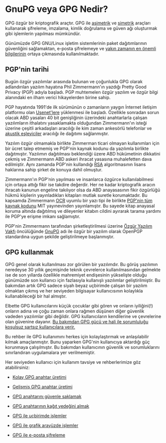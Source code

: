 # GnuPG veya GPG Nedir?

GPG özgür bir kriptografik araçtır. GPG ile [asimetrik](https://en.wikipedia.org/wiki/Public-key_cryptography) ve [simetrik](https://en.wikipedia.org/wiki/Symmetric-key_algorithm) araçları kullanarak şifreleme, imzalama, kimlik doğrulama ve güven ağı oluşturmak gibi işlemlerin yapılması mümkündür.

Günümüzde GPG GNU/Linux işletim sistemlerinin paket dağıtımlarının güvenliğini sağlamaktan, e-posta şifrelemeye ve [yakın zamanın en önemli bilgilerinin](https://en.wikipedia.org/wiki/Edward_Snowden) ortaya çıkmasında kullanılmaktadır.

## PGP'nin tarihi

Bugün özgür yazılımlar arasında bulunan ve çoğunlukla GPG olarak adlandırılan yazılım hayatına Phil Zimmermann'ın yazdığı Pretty Good Privacy (PGP) adıyla başladı. PGP muhtemelen özgür yazılım ve özgür bilgi alanındaki en ilham verici hikayelerden birine sahip.

PGP hayatında 1991'de ilk sürümünün o zamanların yaygın İnternet iletişim platformu olan [Usenet'lere](https://en.wikipedia.org/wiki/Usenet) yüklenmesi ile başladı. Özellikle sonradan sorun olacak ABD yasaları 40 bit genişliğinin üzerindeki anahtarlarla çalışan yazılımların ithalatını yasaklamakta olduğundan Zimmermann'ın isteği üzerine çeşitli arkadaşları aracılığı ile kim zaman ankesörlü telefonlar ve [akustik eşleyiciler](https://en.wikipedia.org/wiki/Acoustic_coupler) aracılığı ile dağıtımı sağlanmıştır.

Yazılım özgür olmamakla birlikte Zimmerman ticari olmayan kullanımları için bir ücret talep etmemiş ve PGP'nin kaynak kodunu da yazılımla birlikte dağıtmıştır. Yazılımın dağıtılması beklendiği üzere ABD hükümetinin dikkatini çekmiş ve Zimmermann ABD askeri ihracat yasasına muhalefetten dava edilmiştir. Aynı zamanda PGP'nin kullandığı [RSA](https://en.wikipedia.org/wiki/RSA) algoritmasının lisans haklarına sahip şirket de konuya dahil olmuştur.

Zimmermann'ın PGP'nin yayılması ve insanlarca özgürce kullanılabilmesi için ortaya attığı fikir ise takdire değerdir. Her ne kadar kriptografik aracın ihracatı kanunun engeline takılıyor olsa da ABD anayasasının fikir özgürlüğü hükmü kişilerin yayınladıkları kitapları mutlak suretle korumaktadır. Bu kapsamda Zimmermann [OCR](https://en.wikipedia.org/wiki/Optical_character_recognition) uyumlu bir yazı tipi ile birlikte [PGP'nin tüm kaynak kodunu](https://html.duckduckgo.com/html?q=PGP%20Source%20Code%20and%20Internals.) MIT yayınevinden yayınlamıştır. Bu sayede kitap anayasal koruma altında dağıtılmış ve dileyenler kitabın cildini ayırarak tarama yardımı ile PGP'ye erişme imkanı sağlamıştır.

PGP'nin Zimmermann tarafından şirketleştirilmesi üzerine [Özgür Yazılım Vakfı](https://fsf.org) öncülüğünde [GnuPG](https://en.wikipedia.org/wiki/GNU_Privacy_Guard#History) adı ile özgür bir yazılım olarak OpenPGP standardına uygun şekilde geliştirilmeye başlanmıştır.

## GPG kullanmak

GPG genel olarak kullanılması zor görülen bir yazılımdır. Bu görüş yazılımın neredeyse 30 yıllık geçmişinde teknik çevrelerce kullanılmasından gelmekte ise de son yıllarda özellikle mahremiyet endişesinin yükselişte olduğu günümüzde son kullanıcı için fazlasıyla kullanışlı yazılımlar geliştirilmiştir. Bu bakımdan artık GPG sadece siyah beyaz uçbirimde çalışan bir yazılım olmaktan çıkmış ve her seviyeden bilgisayar kullanıcısının kolaylıkla kullanabileceği bir hal almıştır.

Elbette GPG kullanıcılarını küçük çocuklar gibi gören ve onların iyiliğini(!) onların adına ve çoğu zaman onlara rağmen düşünen diğer güvenlik vadeden yazılımlar gibi değildir. GPG kullanıcıların kendilerine ve çevrelerine olan güvenine dayanır. [Bu bakımdan GPG gücü ve hali ile sorumluluğu koşulsuz şartsız kullanıcılara verir.](https://oyd.org.tr/en/articles/defense-of-gpg/)

Bu rehber ile GPG kullanımını herkes için kolaylaştırmak ve anlaşılabilir kılmak amaçlanmıştır. Bunu yaparken GPG'nin kullanıcıya aktardığı güç korunmaya çalışılmıştır. Bu bakımdan kullanıcının güvenlik ve sorumluklarını sınırlandıran uygulamalara yer verilmemiştir. 

Her seviyeden kullanıcı için kullanım tavsiye ve rehberlerimize göz atabilirsiniz:

* [Kolay GPG anahtar üretimi](gpg-anahtar-uretimi.md)

* [Gelişmiş GPG anahtar üretimi](gpg_gelismis_anahtar_uretimi.md)

* [GPG anahtarını güvenle saklamak](anahtar-saklama.md)

* [GPG anahtarının kağıt yedeğini almak](paperbackup.md)

* [GPG ile uçbirimde işlemler](ucbirim_gpg.md)

* [GPG ile grafik arayüzde işlemler](gui_gpg.md)

* [GPG ile e-posta şifreleme](../openpgp.md)
